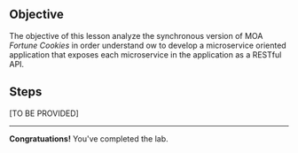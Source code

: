 ## Objective
The objective of this lesson analyze the synchronous version of MOA *Fortune Cookies* in order understand ow to develop a microservice oriented application that exposes each microservice in the application as a RESTful API.

## Steps

[TO BE PROVIDED]

---

**Congratuations!** You've completed the lab.
